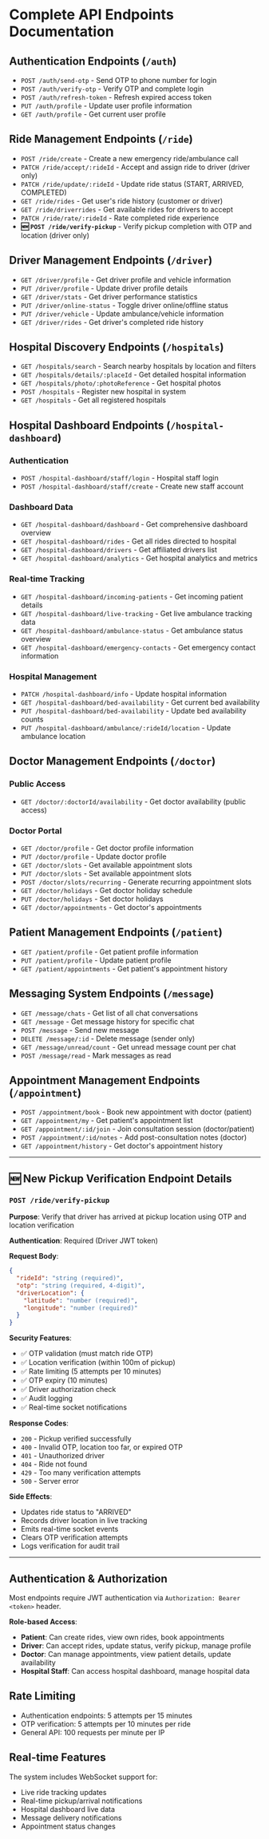 # Complete API Endpoints Documentation

## Authentication Endpoints (`/auth`)
- `POST /auth/send-otp` - Send OTP to phone number for login
- `POST /auth/verify-otp` - Verify OTP and complete login
- `POST /auth/refresh-token` - Refresh expired access token
- `PUT /auth/profile` - Update user profile information
- `GET /auth/profile` - Get current user profile

## Ride Management Endpoints (`/ride`)
- `POST /ride/create` - Create a new emergency ride/ambulance call
- `PATCH /ride/accept/:rideId` - Accept and assign ride to driver (driver only)
- `PATCH /ride/update/:rideId` - Update ride status (START, ARRIVED, COMPLETED)
- `GET /ride/rides` - Get user's ride history (customer or driver)
- `GET /ride/driverrides` - Get available rides for drivers to accept
- `PATCH /ride/rate/:rideId` - Rate completed ride experience
- **🆕 `POST /ride/verify-pickup`** - Verify pickup completion with OTP and location (driver only)

## Driver Management Endpoints (`/driver`)
- `GET /driver/profile` - Get driver profile and vehicle information
- `PUT /driver/profile` - Update driver profile details
- `GET /driver/stats` - Get driver performance statistics
- `PUT /driver/online-status` - Toggle driver online/offline status
- `PUT /driver/vehicle` - Update ambulance/vehicle information
- `GET /driver/rides` - Get driver's completed ride history

## Hospital Discovery Endpoints (`/hospitals`)
- `GET /hospitals/search` - Search nearby hospitals by location and filters
- `GET /hospitals/details/:placeId` - Get detailed hospital information
- `GET /hospitals/photo/:photoReference` - Get hospital photos
- `POST /hospitals` - Register new hospital in system
- `GET /hospitals` - Get all registered hospitals

## Hospital Dashboard Endpoints (`/hospital-dashboard`)
### Authentication
- `POST /hospital-dashboard/staff/login` - Hospital staff login
- `POST /hospital-dashboard/staff/create` - Create new staff account

### Dashboard Data
- `GET /hospital-dashboard/dashboard` - Get comprehensive dashboard overview
- `GET /hospital-dashboard/rides` - Get all rides directed to hospital
- `GET /hospital-dashboard/drivers` - Get affiliated drivers list
- `GET /hospital-dashboard/analytics` - Get hospital analytics and metrics

### Real-time Tracking
- `GET /hospital-dashboard/incoming-patients` - Get incoming patient details
- `GET /hospital-dashboard/live-tracking` - Get live ambulance tracking data
- `GET /hospital-dashboard/ambulance-status` - Get ambulance status overview
- `GET /hospital-dashboard/emergency-contacts` - Get emergency contact information

### Hospital Management
- `PATCH /hospital-dashboard/info` - Update hospital information
- `GET /hospital-dashboard/bed-availability` - Get current bed availability
- `PUT /hospital-dashboard/bed-availability` - Update bed availability counts
- `PUT /hospital-dashboard/ambulance/:rideId/location` - Update ambulance location

## Doctor Management Endpoints (`/doctor`)
### Public Access
- `GET /doctor/:doctorId/availability` - Get doctor availability (public access)

### Doctor Portal
- `GET /doctor/profile` - Get doctor profile information
- `PUT /doctor/profile` - Update doctor profile
- `GET /doctor/slots` - Get available appointment slots
- `PUT /doctor/slots` - Set available appointment slots
- `POST /doctor/slots/recurring` - Generate recurring appointment slots
- `GET /doctor/holidays` - Get doctor holiday schedule
- `PUT /doctor/holidays` - Set doctor holidays
- `GET /doctor/appointments` - Get doctor's appointments

## Patient Management Endpoints (`/patient`)
- `GET /patient/profile` - Get patient profile information
- `PUT /patient/profile` - Update patient profile
- `GET /patient/appointments` - Get patient's appointment history

## Messaging System Endpoints (`/message`)
- `GET /message/chats` - Get list of all chat conversations
- `GET /message` - Get message history for specific chat
- `POST /message` - Send new message
- `DELETE /message/:id` - Delete message (sender only)
- `GET /message/unread/count` - Get unread message count per chat
- `POST /message/read` - Mark messages as read

## Appointment Management Endpoints (`/appointment`)
- `POST /appointment/book` - Book new appointment with doctor (patient)
- `GET /appointment/my` - Get patient's appointment list
- `GET /appointment/:id/join` - Join consultation session (doctor/patient)
- `POST /appointment/:id/notes` - Add post-consultation notes (doctor)
- `GET /appointment/history` - Get doctor's appointment history

---

## 🆕 New Pickup Verification Endpoint Details

### `POST /ride/verify-pickup`

**Purpose**: Verify that driver has arrived at pickup location using OTP and location verification

**Authentication**: Required (Driver JWT token)

**Request Body**:
```json
{
  "rideId": "string (required)",
  "otp": "string (required, 4-digit)",
  "driverLocation": {
    "latitude": "number (required)", 
    "longitude": "number (required)"
  }
}
```

**Security Features**:
- ✅ OTP validation (must match ride OTP)
- ✅ Location verification (within 100m of pickup)
- ✅ Rate limiting (5 attempts per 10 minutes)
- ✅ OTP expiry (10 minutes)
- ✅ Driver authorization check
- ✅ Audit logging
- ✅ Real-time socket notifications

**Response Codes**:
- `200` - Pickup verified successfully
- `400` - Invalid OTP, location too far, or expired OTP
- `401` - Unauthorized driver  
- `404` - Ride not found
- `429` - Too many verification attempts
- `500` - Server error

**Side Effects**:
- Updates ride status to "ARRIVED"
- Records driver location in live tracking
- Emits real-time socket events
- Clears OTP verification attempts
- Logs verification for audit trail

---

## Authentication & Authorization

Most endpoints require JWT authentication via `Authorization: Bearer <token>` header.

**Role-based Access**:
- **Patient**: Can create rides, view own rides, book appointments
- **Driver**: Can accept rides, update status, verify pickup, manage profile  
- **Doctor**: Can manage appointments, view patient details, update availability
- **Hospital Staff**: Can access hospital dashboard, manage hospital data

## Rate Limiting

- Authentication endpoints: 5 attempts per 15 minutes
- OTP verification: 5 attempts per 10 minutes per ride
- General API: 100 requests per minute per IP

## Real-time Features

The system includes WebSocket support for:
- Live ride tracking updates
- Real-time pickup/arrival notifications  
- Hospital dashboard live data
- Message delivery notifications
- Appointment status changes
